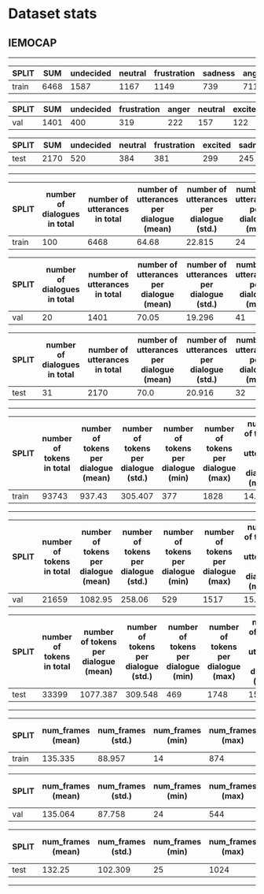 # Dataset stats

## IEMOCAP

______________________________________________________________________

|  SPLIT | SUM | undecided | neutral | frustration | sadness | anger | excited | happiness | surprise | fear | disgust | other |
|-------------- | -------------- | -------------- | -------------- | -------------- | -------------- | -------------- | -------------- | -------------- | -------------- | -------------- | -------------- | -------------- |
| train | 6468 | 1587 | 1167 | 1149 | 739 | 711 | 620 | 392 | 76 | 23 | 2 | 2 |

|  SPLIT | SUM | undecided | frustration | anger | neutral | excited | sadness | happiness | surprise | fear | other |
|-------------- | -------------- | -------------- | -------------- | -------------- | -------------- | -------------- | -------------- | -------------- | -------------- | -------------- | -------------- |
| val | 1401 | 400 | 319 | 222 | 157 | 122 | 100 | 60 | 13 | 7 | 1 |

|  SPLIT | SUM | undecided | neutral | frustration | excited | sadness | anger | happiness | surprise | fear |
|-------------- | -------------- | -------------- | -------------- | -------------- | -------------- | -------------- | -------------- | -------------- | -------------- | -------------- |
| test | 2170 | 520 | 384 | 381 | 299 | 245 | 170 | 143 | 18 | 10 |

______________________________________________________________________

|  SPLIT | number of dialogues in total | number of utterances in total | number of utterances per dialogue (mean) | number of utterances per dialogue (std.) | number of utterances per dialogue (min) | number of utterances per dialogue (max) |
|-------------- | -------------- | -------------- | -------------- | -------------- | -------------- | -------------- |
| train | 100 | 6468 | 64.68 | 22.815 | 24 | 167 |

|  SPLIT | number of dialogues in total | number of utterances in total | number of utterances per dialogue (mean) | number of utterances per dialogue (std.) | number of utterances per dialogue (min) | number of utterances per dialogue (max) |
|-------------- | -------------- | -------------- | -------------- | -------------- | -------------- | -------------- |
| val | 20 | 1401 | 70.05 | 19.296 | 41 | 110 |

|  SPLIT | number of dialogues in total | number of utterances in total | number of utterances per dialogue (mean) | number of utterances per dialogue (std.) | number of utterances per dialogue (min) | number of utterances per dialogue (max) |
|-------------- | -------------- | -------------- | -------------- | -------------- | -------------- | -------------- |
| test | 31 | 2170 | 70.0 | 20.916 | 32 | 130 |

______________________________________________________________________

|  SPLIT | number of tokens in total | number of tokens per dialogue (mean) | number of tokens per dialogue (std.) | number of tokens per dialogue (min) | number of tokens per dialogue (max) | number of tokens per utterance per dialogue (mean) | number of tokens per utterance per dialogue (std.) | number of tokens per utterance per dialogue (min) | number of tokens per utterance per dialogue (max) |
|-------------- | -------------- | -------------- | -------------- | -------------- | -------------- | -------------- | -------------- | -------------- | -------------- |
| train | 93743 | 937.43 | 305.407 | 377 | 1828 | 14.929 | 3.563 | 7.896 | 31.359 |

______________________________________________________________________

|  SPLIT | number of tokens in total | number of tokens per dialogue (mean) | number of tokens per dialogue (std.) | number of tokens per dialogue (min) | number of tokens per dialogue (max) | number of tokens per utterance per dialogue (mean) | number of tokens per utterance per dialogue (std.) | number of tokens per utterance per dialogue (min) | number of tokens per utterance per dialogue (max) |
|-------------- | -------------- | -------------- | -------------- | -------------- | -------------- | -------------- | -------------- | -------------- | -------------- |
| val | 21659 | 1082.95 | 258.06 | 529 | 1517 | 15.888 | 3.149 | 10.427 | 22.163 |

|  SPLIT | number of tokens in total | number of tokens per dialogue (mean) | number of tokens per dialogue (std.) | number of tokens per dialogue (min) | number of tokens per dialogue (max) | number of tokens per utterance per dialogue (mean) | number of tokens per utterance per dialogue (std.) | number of tokens per utterance per dialogue (min) | number of tokens per utterance per dialogue (max) |
|-------------- | -------------- | -------------- | -------------- | -------------- | -------------- | -------------- | -------------- | -------------- | -------------- |
| test | 33399 | 1077.387 | 309.548 | 469 | 1748 | 15.733 | 3.186 | 9.654 | 22.309 |

______________________________________________________________________

|  SPLIT | num_frames (mean) | num_frames (std.) | num_frames (min) | num_frames (max) | fps (mean) | fps (std.) | fps (min) | fps (max) | duration in sec (mean) | duration in sec (std.) | duration in sec (min) | duration in sec (max) |
|-------------- | -------------- | -------------- | -------------- | -------------- | -------------- | -------------- | -------------- | -------------- | -------------- | -------------- | -------------- | -------------- |
| train | 135.335 | 88.957 | 14 | 874 | 30.153 | 0.365 | 30 | 32 | 4.502 | 2.973 | 0.467 | 29.133 |

|  SPLIT | num_frames (mean) | num_frames (std.) | num_frames (min) | num_frames (max) | fps (mean) | fps (std.) | fps (min) | fps (max) | duration in sec (mean) | duration in sec (std.) | duration in sec (min) | duration in sec (max) |
|-------------- | -------------- | -------------- | -------------- | -------------- | -------------- | -------------- | -------------- | -------------- | -------------- | -------------- | -------------- | -------------- |
| val | 135.064 | 87.758 | 24 | 544 | 30.158 | 0.372 | 30 | 32 | 4.493 | 2.933 | 0.75 | 18.133 |

|  SPLIT | num_frames (mean) | num_frames (std.) | num_frames (min) | num_frames (max) | fps (mean) | fps (std.) | fps (min) | fps (max) | duration in sec (mean) | duration in sec (std.) | duration in sec (min) | duration in sec (max) |
|-------------- | -------------- | -------------- | -------------- | -------------- | -------------- | -------------- | -------------- | -------------- | -------------- | -------------- | -------------- | -------------- |
| test | 132.25 | 102.309 | 25 | 1024 | 30.209 | 0.413 | 30 | 32 | 4.396 | 3.419 | 0.781 | 34.133 |

______________________________________________________________________
